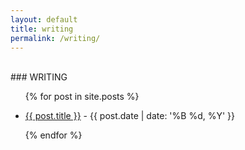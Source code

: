 ```yaml
---
layout: default
title: writing
permalink: /writing/
---
```

<br>
### WRITING

<ul>
  {% for post in site.posts %}
    <li>
      <p><a href="mattpupa/{{ post.url }}">{{ post.title }}</a> - {{ post.date | date: '%B %d, %Y' }}</p>
    </li>
  {% endfor %}
</ul>
